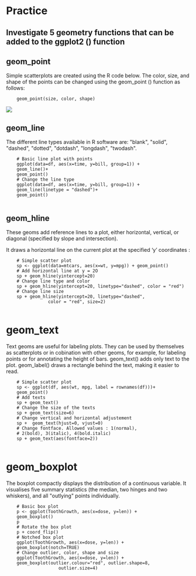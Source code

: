 # Practice

## Investigate 5 geometry functions that can be added to the ggplot2 () function

## geom_point
Simple scatterplots are created using the R code below. The color, size, and shape of the points can be changed using the geom_point () function as follows:

        geom_point(size, color, shape)
![](https://ggplot2.tidyverse.org/reference/geom_point-2.png)

## geom_line
The different line types available in R software are: "blank", "solid", "dashed", "dotted", "dotdash", "longdash", "twodash".

        # Basic line plot with points
        ggplot(data=df, aes(x=time, y=bill, group=1)) +
        geom_line()+
        geom_point()
        # Change the line type
        ggplot(data=df, aes(x=time, y=bill, group=1)) +
        geom_line(linetype = "dashed")+
        geom_point()
![]()

## geom_hline
These geoms add reference lines to a plot, either horizontal, vertical, or diagonal (specified by slope and intersection).

It draws a horizontal line on the current plot at the specified ‘y’ coordinates :

        # Simple scatter plot
        sp <- ggplot(data=mtcars, aes(x=wt, y=mpg)) + geom_point()
        # Add horizontal line at y = 2O
        sp + geom_hline(yintercept=20)
        # Change line type and color
        sp + geom_hline(yintercept=20, linetype="dashed", color = "red")
        # Change line size
        sp + geom_hline(yintercept=20, linetype="dashed", 
                    color = "red", size=2)
![]()

# geom_text
Text geoms are useful for labeling plots. They can be used by themselves as scatterplots or in cobination with other geoms, for example, for labeling points or for annotating the height of bars. geom_text() adds only text to the plot. geom_label() draws a rectangle behind the text, making it easier to read.

        # Simple scatter plot
        sp <- ggplot(df, aes(wt, mpg, label = rownames(df)))+
        geom_point()
        # Add texts
        sp + geom_text()
        # Change the size of the texts
        sp + geom_text(size=6)
        # Change vertical and horizontal adjustement
        sp +  geom_text(hjust=0, vjust=0)
        # Change fontface. Allowed values : 1(normal),
        # 2(bold), 3(italic), 4(bold.italic)
        sp + geom_text(aes(fontface=2))
![]()

# geom_boxplot
The boxplot compactly displays the distribution of a continuous variable. It visualises five summary statistics (the median, two hinges and two whiskers), and all "outlying" points individually.

        # Basic box plot
        p <- ggplot(ToothGrowth, aes(x=dose, y=len)) +
        geom_boxplot()
        p
        # Rotate the box plot
        p + coord_flip()
        # Notched box plot
        ggplot(ToothGrowth, aes(x=dose, y=len)) +
        geom_boxplot(notch=TRUE)
        # Change outlier, color, shape and size
        ggplot(ToothGrowth, aes(x=dose, y=len)) +
        geom_boxplot(outlier.colour="red", outlier.shape=8,
                        outlier.size=4)
![]()


